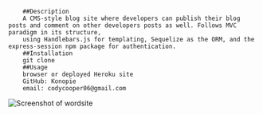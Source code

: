         
        
        ##Description 
        A CMS-style blog site where developers can publish their blog posts and comment on other developers posts as well. Follows MVC paradigm in its structure, 
        using Handlebars.js for templating, Sequelize as the ORM, and the express-session npm package for authentication. 
        ##Installation 
        git clone 
        ##Usage 
        browser or deployed Heroku site 
        GitHub: Konopie 
        email: codycooper06@gmail.com 
        
![Screenshot of wordsite](https://user-images.githubusercontent.com/99047158/200737501-8762705c-ccfa-48fc-9680-8538b32fb63c.png)
